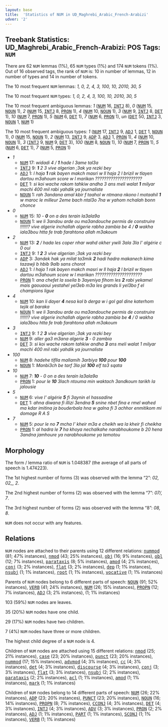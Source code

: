 ```yaml
---
layout: base
title:  'Statistics of NUM in UD_Maghrebi_Arabic_French-Arabizi'
udver: '2'
---
```


## Treebank Statistics: UD_Maghrebi_Arabic_French-Arabizi: POS Tags: `NUM`

There are 62 `NUM` lemmas (1%), 65 `NUM` types (1%) and 174 `NUM` tokens (1%).
Out of 16 observed tags, the rank of `NUM` is: 10 in number of lemmas, 12 in number of types and 14 in number of tokens.

The 10 most frequent `NUM` lemmas: <em>1, 0, 2, 4, 3, 100, 10, 2010, 30, 5</em>

The 10 most frequent `NUM` types:  <em>1, 0, 2, 4, 3, 100, 10, 2010, 30, 5</em>

The 10 most frequent ambiguous lemmas: <em>1</em> (<tt><a href="qaf_arabizi-pos-NUM.html">NUM</a></tt> 16, <tt><a href="qaf_arabizi-pos-INTJ.html">INTJ</a></tt> 8), <em>0</em> (<tt><a href="qaf_arabizi-pos-NUM.html">NUM</a></tt> 15, <tt><a href="qaf_arabizi-pos-NOUN.html">NOUN</a></tt> 1), <em>2</em> (<tt><a href="qaf_arabizi-pos-NUM.html">NUM</a></tt> 15, <tt><a href="qaf_arabizi-pos-INTJ.html">INTJ</a></tt> 8, <tt><a href="qaf_arabizi-pos-PRON.html">PRON</a></tt> 1), <em>4</em> (<tt><a href="qaf_arabizi-pos-NUM.html">NUM</a></tt> 10, <tt><a href="qaf_arabizi-pos-NOUN.html">NOUN</a></tt> 1), <em>3</em> (<tt><a href="qaf_arabizi-pos-NUM.html">NUM</a></tt> 9, <tt><a href="qaf_arabizi-pos-INTJ.html">INTJ</a></tt> 8, <tt><a href="qaf_arabizi-pos-DET.html">DET</a></tt> 1), <em>10</em> (<tt><a href="qaf_arabizi-pos-NUM.html">NUM</a></tt> 7, <tt><a href="qaf_arabizi-pos-PRON.html">PRON</a></tt> 1), <em>5</em> (<tt><a href="qaf_arabizi-pos-NUM.html">NUM</a></tt> 6, <tt><a href="qaf_arabizi-pos-DET.html">DET</a></tt> 1), <em>7</em> (<tt><a href="qaf_arabizi-pos-NUM.html">NUM</a></tt> 6, <tt><a href="qaf_arabizi-pos-PRON.html">PRON</a></tt> 1), <em>un</em> (<tt><a href="qaf_arabizi-pos-DET.html">DET</a></tt> 50, <tt><a href="qaf_arabizi-pos-INTJ.html">INTJ</a></tt> 3, <tt><a href="qaf_arabizi-pos-NOUN.html">NOUN</a></tt> 1, <tt><a href="qaf_arabizi-pos-NUM.html">NUM</a></tt> 1)

The 10 most frequent ambiguous types:  <em>1</em> (<tt><a href="qaf_arabizi-pos-NUM.html">NUM</a></tt> 17, <tt><a href="qaf_arabizi-pos-INTJ.html">INTJ</a></tt> 9, <tt><a href="qaf_arabizi-pos-ADJ.html">ADJ</a></tt> 1, <tt><a href="qaf_arabizi-pos-DET.html">DET</a></tt> 1, <tt><a href="qaf_arabizi-pos-NOUN.html">NOUN</a></tt> 1), <em>0</em> (<tt><a href="qaf_arabizi-pos-NUM.html">NUM</a></tt> 15, <tt><a href="qaf_arabizi-pos-NOUN.html">NOUN</a></tt> 1), <em>2</em> (<tt><a href="qaf_arabizi-pos-NUM.html">NUM</a></tt> 13, <tt><a href="qaf_arabizi-pos-INTJ.html">INTJ</a></tt> 9, <tt><a href="qaf_arabizi-pos-ADP.html">ADP</a></tt> 3, <tt><a href="qaf_arabizi-pos-ADJ.html">ADJ</a></tt> 1, <tt><a href="qaf_arabizi-pos-PRON.html">PRON</a></tt> 1), <em>4</em> (<tt><a href="qaf_arabizi-pos-NUM.html">NUM</a></tt> 10, <tt><a href="qaf_arabizi-pos-NOUN.html">NOUN</a></tt> 1), <em>3</em> (<tt><a href="qaf_arabizi-pos-INTJ.html">INTJ</a></tt> 9, <tt><a href="qaf_arabizi-pos-NUM.html">NUM</a></tt> 9, <tt><a href="qaf_arabizi-pos-DET.html">DET</a></tt> 3), <em>100</em> (<tt><a href="qaf_arabizi-pos-NUM.html">NUM</a></tt> 8, <tt><a href="qaf_arabizi-pos-NOUN.html">NOUN</a></tt> 1), <em>10</em> (<tt><a href="qaf_arabizi-pos-NUM.html">NUM</a></tt> 7, <tt><a href="qaf_arabizi-pos-PRON.html">PRON</a></tt> 1), <em>5</em> (<tt><a href="qaf_arabizi-pos-NUM.html">NUM</a></tt> 6, <tt><a href="qaf_arabizi-pos-DET.html">DET</a></tt> 1), <em>7</em> (<tt><a href="qaf_arabizi-pos-NUM.html">NUM</a></tt> 5, <tt><a href="qaf_arabizi-pos-PRON.html">PRON</a></tt> 1)


* <em>1</em>
  * <tt><a href="qaf_arabizi-pos-NUM.html">NUM</a></tt> 17: <em>widadi 4 / <b>1</b> hade l 3ame tal3a</em>
  * <tt><a href="qaf_arabizi-pos-INTJ.html">INTJ</a></tt> 9: <em><b>1</b> 2 3 vive algerian ;3ak ya rezki bey</em>
  * <tt><a href="qaf_arabizi-pos-ADJ.html">ADJ</a></tt> 1: <em>l haja <b>1</b> rak bayen makch masri w ll haja 2 l brizil w tlayen dartou m3ahoum score w l marikan ?????????????????????</em>
  * <tt><a href="qaf_arabizi-pos-DET.html">DET</a></tt> 1: <em>si koi wache rakom tahkiw andha 3 ans meli walat <b>1</b> milyar machi 400 mil rabi yahdik ya journaliste</em>
  * <tt><a href="qaf_arabizi-pos-NOUN.html">NOUN</a></tt> 1: <em>rah 3andana amal kbir f taahol w ntmana nkono l motaahil <b>1</b> w maroc le milleur 2eme bach ntal3o 7na w yahom nchalah bonn chonce</em>
* <em>0</em>
  * <tt><a href="qaf_arabizi-pos-NUM.html">NUM</a></tt> 15: <em>10 - <b>0</b> on a des terain la3ala9a</em>
  * <tt><a href="qaf_arabizi-pos-NOUN.html">NOUN</a></tt> 1: <em>we li 3andou arde ou ma3andouche permis de construire !!!!!!? vive algerie inchallah algerie rabha zambia be 4 / <b>0</b> wakha iala3bou htta fe trab farahtona allah m3akoum</em>
* <em>2</em>
  * <tt><a href="qaf_arabizi-pos-NUM.html">NUM</a></tt> 13: <em><b>2</b> / hada les coper nhar wahd okher ywili 3ala 3la l' algérie c 0 oui</em>
  * <tt><a href="qaf_arabizi-pos-INTJ.html">INTJ</a></tt> 9: <em>1 <b>2</b> 3 vive algerian ;3ak ya rezki bey</em>
  * <tt><a href="qaf_arabizi-pos-ADP.html">ADP</a></tt> 3: <em>3andek hak ya milat ta3mik <b>2</b> hadi hadra makanech kima tazawji b hbib 9alb sans chorot</em>
  * <tt><a href="qaf_arabizi-pos-ADJ.html">ADJ</a></tt> 1: <em>l haja 1 rak bayen makch masri w ll haja <b>2</b> l brizil w tlayen dartou m3ahoum score w l marikan ?????????????????????</em>
  * <tt><a href="qaf_arabizi-pos-PRON.html">PRON</a></tt> 1: <em>ana chefet la sseila b 3ayeniya fihom les <b>2</b> rabi yekamel mais gaouaoui yestahel yel3eb m3a les grands li yel3bo f el champions ligue</em>
* <em>4</em>
  * <tt><a href="qaf_arabizi-pos-NUM.html">NUM</a></tt> 10: <em>kan li dayer <b>4</b> nesa kol b derga w i gol gal dine katerhom tejik al baraka</em>
  * <tt><a href="qaf_arabizi-pos-NOUN.html">NOUN</a></tt> 1: <em>we li 3andou arde ou ma3andouche permis de construire !!!!!!? vive algerie inchallah algerie rabha zambia be <b>4</b> / 0 wakha iala3bou htta fe trab farahtona allah m3akoum</em>
* <em>3</em>
  * <tt><a href="qaf_arabizi-pos-INTJ.html">INTJ</a></tt> 9: <em>1 2 <b>3</b> vive algerian ;3ak ya rezki bey</em>
  * <tt><a href="qaf_arabizi-pos-NUM.html">NUM</a></tt> 9: <em>aller ga3 m3ana algerie <b>3</b> - 0 zambia</em>
  * <tt><a href="qaf_arabizi-pos-DET.html">DET</a></tt> 3: <em>si koi wache rakom tahkiw andha <b>3</b> ans meli walat 1 milyar machi 400 mil rabi yahdik ya journaliste</em>
* <em>100</em>
  * <tt><a href="qaf_arabizi-pos-NUM.html">NUM</a></tt> 8: <em>hadehe tiflla mallamih 3arbiya <b>100</b> pour <b>100</b></em>
  * <tt><a href="qaf_arabizi-pos-NOUN.html">NOUN</a></tt> 1: <em>Manbi3ch be tarf 3la jal <b>100</b> elf ta3 sqata</em>
* <em>10</em>
  * <tt><a href="qaf_arabizi-pos-NUM.html">NUM</a></tt> 7: <em><b>10</b> - 0 on a des terain la3ala9a</em>
  * <tt><a href="qaf_arabizi-pos-PRON.html">PRON</a></tt> 1: <em>pour le <b>10</b> 3lach ntouma min waktach 3andkoum tarikh la jalousie</em>
* <em>5</em>
  * <tt><a href="qaf_arabizi-pos-NUM.html">NUM</a></tt> 6: <em>vive l' algérie <b>5</b> fi 3aynin el hassadine</em>
  * <tt><a href="qaf_arabizi-pos-DET.html">DET</a></tt> 1: <em>ahna diwana fi illizi 3endna <b>5</b> snine nbet fina e rmel wahed ma kdar imitina ja bouderbala hna w galna fi 3 achhor enmitikom mi domage R A S</em>
* <em>7</em>
  * <tt><a href="qaf_arabizi-pos-NUM.html">NUM</a></tt> 5: <em>pour le no <b>7</b> mcha l' kheir m3a e cheikh wa la kheir fi cheikha</em>
  * <tt><a href="qaf_arabizi-pos-PRON.html">PRON</a></tt> 1: <em>al hadra le <b>7</b> ha khoya nechalkahe narabhoukome b 20 hena 3andna jamhoure ya narabhoukome ya temotou</em>

## Morphology

The form / lemma ratio of `NUM` is 1.048387 (the average of all parts of speech is 1.474223).

The 1st highest number of forms (3) was observed with the lemma “2”: <em>02, 02_, 2</em>.

The 2nd highest number of forms (2) was observed with the lemma “7”: <em>07/, 7</em>.

The 3rd highest number of forms (2) was observed with the lemma “8”: <em>08, 8</em>.

`NUM` does not occur with any features.


## Relations

`NUM` nodes are attached to their parents using 12 different relations: <tt><a href="qaf_arabizi-dep-nummod.html">nummod</a></tt> (81; 47% instances), <tt><a href="qaf_arabizi-dep-nmod.html">nmod</a></tt> (43; 25% instances), <tt><a href="qaf_arabizi-dep-obj.html">obj</a></tt> (16; 9% instances), <tt><a href="qaf_arabizi-dep-obl.html">obl</a></tt> (12; 7% instances), <tt><a href="qaf_arabizi-dep-parataxis.html">parataxis</a></tt> (8; 5% instances), <tt><a href="qaf_arabizi-dep-amod.html">amod</a></tt> (4; 2% instances), <tt><a href="qaf_arabizi-dep-conj.html">conj</a></tt> (3; 2% instances), <tt><a href="qaf_arabizi-dep-flat.html">flat</a></tt> (3; 2% instances), <tt><a href="qaf_arabizi-dep-dep.html">dep</a></tt> (1; 1% instances), <tt><a href="qaf_arabizi-dep-nsubj.html">nsubj</a></tt> (1; 1% instances), <tt><a href="qaf_arabizi-dep-root.html">root</a></tt> (1; 1% instances), <tt><a href="qaf_arabizi-dep-vocative.html">vocative</a></tt> (1; 1% instances)

Parents of `NUM` nodes belong to 6 different parts of speech: <tt><a href="qaf_arabizi-pos-NOUN.html">NOUN</a></tt> (91; 52% instances), <tt><a href="qaf_arabizi-pos-VERB.html">VERB</a></tt> (41; 24% instances), <tt><a href="qaf_arabizi-pos-NUM.html">NUM</a></tt> (26; 15% instances), <tt><a href="qaf_arabizi-pos-PROPN.html">PROPN</a></tt> (12; 7% instances), <tt><a href="qaf_arabizi-pos-ADJ.html">ADJ</a></tt> (3; 2% instances),  (1; 1% instances)

103 (59%) `NUM` nodes are leaves.

35 (20%) `NUM` nodes have one child.

29 (17%) `NUM` nodes have two children.

7 (4%) `NUM` nodes have three or more children.

The highest child degree of a `NUM` node is 4.

Children of `NUM` nodes are attached using 15 different relations: <tt><a href="qaf_arabizi-dep-nmod.html">nmod</a></tt> (25; 21% instances), <tt><a href="qaf_arabizi-dep-case.html">case</a></tt> (23; 20% instances), <tt><a href="qaf_arabizi-dep-punct.html">punct</a></tt> (23; 20% instances), <tt><a href="qaf_arabizi-dep-nummod.html">nummod</a></tt> (17; 15% instances), <tt><a href="qaf_arabizi-dep-advmod.html">advmod</a></tt> (4; 3% instances), <tt><a href="qaf_arabizi-dep-cc.html">cc</a></tt> (4; 3% instances), <tt><a href="qaf_arabizi-dep-det.html">det</a></tt> (4; 3% instances), <tt><a href="qaf_arabizi-dep-discourse.html">discourse</a></tt> (4; 3% instances), <tt><a href="qaf_arabizi-dep-conj.html">conj</a></tt> (3; 3% instances), <tt><a href="qaf_arabizi-dep-flat.html">flat</a></tt> (3; 3% instances), <tt><a href="qaf_arabizi-dep-nsubj.html">nsubj</a></tt> (2; 2% instances), <tt><a href="qaf_arabizi-dep-parataxis.html">parataxis</a></tt> (2; 2% instances), <tt><a href="qaf_arabizi-dep-acl.html">acl</a></tt> (1; 1% instances), <tt><a href="qaf_arabizi-dep-amod.html">amod</a></tt> (1; 1% instances), <tt><a href="qaf_arabizi-dep-mark.html">mark</a></tt> (1; 1% instances)

Children of `NUM` nodes belong to 14 different parts of speech: <tt><a href="qaf_arabizi-pos-NUM.html">NUM</a></tt> (26; 22% instances), <tt><a href="qaf_arabizi-pos-ADP.html">ADP</a></tt> (23; 20% instances), <tt><a href="qaf_arabizi-pos-PUNCT.html">PUNCT</a></tt> (23; 20% instances), <tt><a href="qaf_arabizi-pos-NOUN.html">NOUN</a></tt> (16; 14% instances), <tt><a href="qaf_arabizi-pos-PROPN.html">PROPN</a></tt> (8; 7% instances), <tt><a href="qaf_arabizi-pos-CCONJ.html">CCONJ</a></tt> (4; 3% instances), <tt><a href="qaf_arabizi-pos-DET.html">DET</a></tt> (4; 3% instances), <tt><a href="qaf_arabizi-pos-INTJ.html">INTJ</a></tt> (4; 3% instances), <tt><a href="qaf_arabizi-pos-ADV.html">ADV</a></tt> (3; 3% instances), <tt><a href="qaf_arabizi-pos-PRON.html">PRON</a></tt> (2; 2% instances), <tt><a href="qaf_arabizi-pos-ADJ.html">ADJ</a></tt> (1; 1% instances), <tt><a href="qaf_arabizi-pos-PART.html">PART</a></tt> (1; 1% instances), <tt><a href="qaf_arabizi-pos-SCONJ.html">SCONJ</a></tt> (1; 1% instances), <tt><a href="qaf_arabizi-pos-VERB.html">VERB</a></tt> (1; 1% instances)

